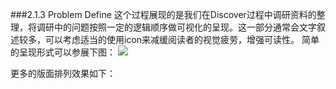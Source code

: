 ###2.1.3 Problem Define
这个过程展现的是我们在Discover过程中调研资料的整理，将调研中的问题按照一定的逻辑顺序做可视化的呈现。这一部分通常会文字叙述较多，可以考虑适当的使用icon来减缓阅读者的视觉疲劳，增强可读性。
简单的呈现形式可以参展下图：
![](http://kitpic.makebi.net/ixd/1_3.jpg)


更多的版面排列效果如下：